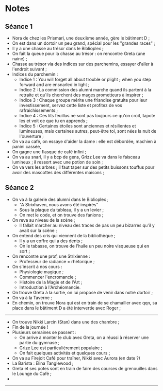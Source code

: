 # Notes

## Séance 1

* Nora de chez les Prismari, une deuxième année, gère le bâtiment D ;
* On est dans un dortoir un peu grand, spécial pour les "grandes races" ;
* Il y a une chasse au trésor dans le Biblioplex ;
* On fait la queue pour la chasse au trésor : on rencontre Greta (une naine) ;
* Chasse au trésor via des indices sur des parchemins, essayer d'aller à l'endroit suivant ;
* Indices du parchemin : 
    * Indice 1 : You will forget all about trouble or plight ; when you step forward and are ensnarled in light ;
    * Indice 2 : La commission des alumni marche quand ils partent à la retraite et qu'ils cherchent des mages prometteurs à inspirer ;
    * Indice 3 : Chaque groupe mérite une friandise gratuite pour leur investissement, servez cette liste et profitez de vos rafraichissements ;
    * Indice 4 : Ces lits feuillus ne sont pas toujours ce qu'on croit, tapote les et voit ce que tu en apprends ;
    * Indice 5 : Certaines étoiles sont anciennes et résilientes et lumineuses, mais certaines autres, peut-être toi, sont nées la nuit de l'ouverture ;
* On va au café, on essaye d'aider la dame : elle est débordée, machien à panini cassée, 
* On gagne une flasque de café infini ;
* On va au snarl, il y a bcp de gens, Grizz Lee va dans le faisceau lumineux ; il ressort avec une potion de soin ;
* On va vers les arbres ; il faut taper sur des petits buissons touffus pour avoir des mascottes des différentes maisons ;

## Séance 2

* On va à la galerie des alumni dans le Biblioplex ;
    * "A Strixhaven, nous avons été inspirés"
    * Sous la plaque du tableau, il y a un levier ;
    * On met le code, et on trouve des fanions ;
* On reva au niveau de la scène ;
    * Il fallait marcher au niveau des traces de pas un peu bizarres qu'il y avait sur la scène ;
* On entend des cris qui viennent de la bibliothèque ;
    * Il y a un coffre qui a des dents ;
    * On le tabasse, on trouve de l'huile un peu noire visqueuse qui en sort ;
* On rencontre une prof, une Strixienne : 
    * Professeur de radiance = rhétorique ;
* On s'inscrit à nos cours : 
    * Physiologie magique ;
    * Commencer l'encromancie ;
    * Histoire de la Magie et de l'Art ;
    * Introduction à l'Archéomancie.
* On trouve Greta à la sortie, on lui propose de venir dans notre dortoir ;
* On va à la Taverne ;
* En chemin, on trouve Nora qui est en train de se chamailler avec qqn, sa place dans le bâtiment D a été intervertie avec Roger ;
--- 
* On trouve Nikki Larcin (Stan) dans une des chambre ;
* Fin de la journée ! 
* Plusieurs semaines se passent : 
    * On arrive à monter le club avec Greta, on a réussi à réserver une partie du gymnase ;
    * Grize Lee est particulièrement populaire ;
    * On fait quelques activités et quelques cours ;
* On va au Firejolt Café pour traîner, Nikki avec Aurora (en date ?)
* La Barista : Elina Tanglewood ;
* Greta et ses potes sont en train de faire des courses de grenouilles dans le Lounge du Café ;
* 
---
